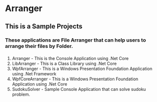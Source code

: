# Arranger

## This is a Sample Projects
### These applications are File Arranger that can help users to arrange their files by Folder.
###
1. Arranger - This is the Console Application using .Net Core
2. LibArranger - This is a Class Library using .Net Core
3. WpfArranger - This is a Windows Presentation Foundation Application using .Net Framework
4. WpfCoreArranger - This is a Windows Presentation Foundation Application using .Net Core
5. SudokuSolver - Sample Console Application that can solve sudoku problem.